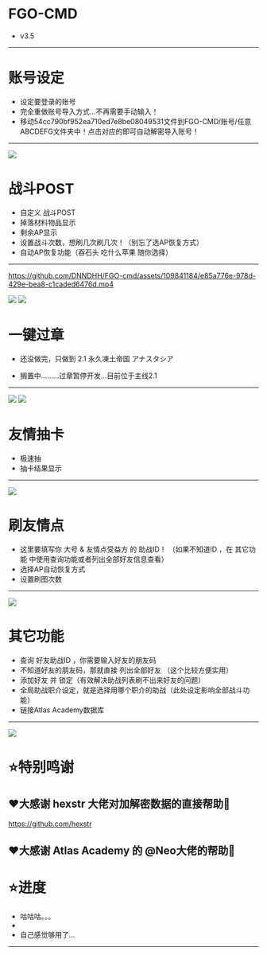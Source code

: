 FGO-CMD  
=====
* v3.5
----------------
  



账号设定
=============

* 设定要登录的账号
* 完全重做账号导入方式…不再需要手动输入！
* 移动54cc790bf952ea710ed7e8be08049531文件到FGO-CMD/账号/任意ABCDEFG文件夹中！点击对应的即可自动解密导入账号！
-----------------

![](https://i.imgur.com/SRoEVkV.png)




战斗POST
===========

* 自定义 战斗POST
* 掉落材料物品显示
* 剩余AP显示
* 设置战斗次数，想刷几次刷几次！（别忘了选AP恢复方式）
* 自动AP恢复功能（吞石头 吃什么苹果 随你选择）
---------------------
https://github.com/DNNDHH/FGO-cmd/assets/109841184/e85a776e-978d-429e-bea8-c1caded6476d.mp4

![](https://i.imgur.com/1A6fiCO.png)
![](https://i.imgur.com/wY710Eh.png)




一键过章
=========

* 还没做完，只做到 2.1 永久凍土帝国 アナスタシア

* 搁置中………过章暂停开发…目前位于主线2.1
---------------------------------------------
![](https://i.imgur.com/qnhWoMi.png)
![](https://i.imgur.com/0isByGn.png)



友情抽卡
===========

* 极速抽
* 抽卡结果显示
-------------------
![](https://i.imgur.com/uIujADi.png)


刷友情点
==========
* 这里要填写你  大号 & 友情点受益方 的 助战ID！ （如果不知道ID ，在 其它功能 中使用查询功能或者列出全部好友信息查看）
* 选择AP自动恢复方式
* 设置刷图次数
--------
![](https://i.imgur.com/2klbQ4p.png)



其它功能
===========
* 查询 好友助战ID ，你需要输入好友的朋友码 
* 不知道好友的朋友码，那就直接 列出全部好友 （这个比较方便实用）
* 添加好友 并 锁定（有效解决助战列表刷不出来好友的问题）
* 全局助战职介设定，就是选择用哪个职介的助战（此处设定影响全部战斗功能）
* 链接Atlas Academy数据库
------------

![](https://i.imgur.com/9AIQZux.png)




⭐特别鸣谢
=====

❤️大感谢 hexstr 大佬对加解密数据的直接帮助🫡
---------------
https://github.com/hexstr

❤️大感谢 Atlas Academy 的 @Neo大佬的帮助🫡
-----------------------------------------------------------



⭐进度
========
* 咕咕咕。。。
* 
* 自己感觉够用了…
--------------------------------------------------------------
